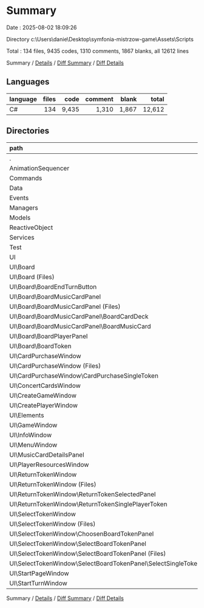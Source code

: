 # Summary

Date : 2025-08-02 18:09:26

Directory c:\\Users\\danie\\Desktop\\symfonia-mistrzow-game\\Assets\\Scripts

Total : 134 files,  9435 codes, 1310 comments, 1867 blanks, all 12612 lines

Summary / [Details](details.md) / [Diff Summary](diff.md) / [Diff Details](diff-details.md)

## Languages
| language | files | code | comment | blank | total |
| :--- | ---: | ---: | ---: | ---: | ---: |
| C# | 134 | 9,435 | 1,310 | 1,867 | 12,612 |

## Directories
| path | files | code | comment | blank | total |
| :--- | ---: | ---: | ---: | ---: | ---: |
| . | 134 | 9,435 | 1,310 | 1,867 | 12,612 |
| AnimationSequencer | 2 | 84 | 0 | 10 | 94 |
| Commands | 9 | 1,523 | 778 | 341 | 2,642 |
| Data | 9 | 275 | 9 | 42 | 326 |
| Events | 4 | 671 | 284 | 132 | 1,087 |
| Managers | 1 | 93 | 4 | 22 | 119 |
| Models | 12 | 1,429 | 29 | 283 | 1,741 |
| ReactiveObject | 3 | 175 | 41 | 29 | 245 |
| Services | 4 | 380 | 11 | 92 | 483 |
| Test | 1 | 12 | 31 | 1 | 44 |
| UI | 89 | 4,793 | 123 | 915 | 5,831 |
| UI\\Board | 26 | 1,024 | 27 | 209 | 1,260 |
| UI\\Board (Files) | 3 | 118 | 1 | 20 | 139 |
| UI\\Board\\BoardEndTurnButton | 3 | 108 | 0 | 25 | 133 |
| UI\\Board\\BoardMusicCardPanel | 13 | 407 | 14 | 82 | 503 |
| UI\\Board\\BoardMusicCardPanel (Files) | 3 | 109 | 3 | 25 | 137 |
| UI\\Board\\BoardMusicCardPanel\\BoardCardDeck | 4 | 45 | 0 | 11 | 56 |
| UI\\Board\\BoardMusicCardPanel\\BoardMusicCard | 6 | 253 | 11 | 46 | 310 |
| UI\\Board\\BoardPlayerPanel | 3 | 175 | 0 | 29 | 204 |
| UI\\Board\\BoardToken | 4 | 216 | 12 | 53 | 281 |
| UI\\CardPurchaseWindow | 7 | 400 | 0 | 65 | 465 |
| UI\\CardPurchaseWindow (Files) | 3 | 191 | 0 | 32 | 223 |
| UI\\CardPurchaseWindow\\CardPurchaseSingleToken | 4 | 209 | 0 | 33 | 242 |
| UI\\ConcertCardsWindow | 2 | 110 | 0 | 24 | 134 |
| UI\\CreateGameWindow | 2 | 102 | 0 | 24 | 126 |
| UI\\CreatePlayerWindow | 2 | 13 | 0 | 3 | 16 |
| UI\\Elements | 6 | 254 | 7 | 55 | 316 |
| UI\\GameWindow | 3 | 111 | 0 | 12 | 123 |
| UI\\InfoWindow | 2 | 94 | 0 | 21 | 115 |
| UI\\MenuWindow | 2 | 54 | 0 | 11 | 65 |
| UI\\MusicCardDetailsPanel | 6 | 675 | 81 | 149 | 905 |
| UI\\PlayerResourcesWindow | 3 | 138 | 0 | 29 | 167 |
| UI\\ReturnTokenWindow | 10 | 686 | 0 | 107 | 793 |
| UI\\ReturnTokenWindow (Files) | 4 | 227 | 0 | 30 | 257 |
| UI\\ReturnTokenWindow\\ReturnTokenSelectedPanel | 3 | 281 | 0 | 46 | 327 |
| UI\\ReturnTokenWindow\\ReturnTokenSinglePlayerToken | 3 | 178 | 0 | 31 | 209 |
| UI\\SelectTokenWindow | 13 | 873 | 8 | 153 | 1,034 |
| UI\\SelectTokenWindow (Files) | 3 | 209 | 1 | 38 | 248 |
| UI\\SelectTokenWindow\\ChoosenBoardTokenPanel | 4 | 304 | 0 | 51 | 355 |
| UI\\SelectTokenWindow\\SelectBoardTokenPanel | 6 | 360 | 7 | 64 | 431 |
| UI\\SelectTokenWindow\\SelectBoardTokenPanel (Files) | 3 | 117 | 0 | 24 | 141 |
| UI\\SelectTokenWindow\\SelectBoardTokenPanel\\SelectSingleToken | 3 | 243 | 7 | 40 | 290 |
| UI\\StartPageWindow | 2 | 101 | 0 | 24 | 125 |
| UI\\StartTurnWindow | 3 | 158 | 0 | 29 | 187 |

Summary / [Details](details.md) / [Diff Summary](diff.md) / [Diff Details](diff-details.md)